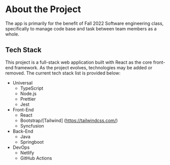 # About the Project

The app is primarily for the benefit of Fall 2022 Software engineering class, specifically to manage code base and task between team members as a whole.

## Tech Stack

This project is a full-stack web application built with React as the core front-end framework.
As the project evolves, technologies may be added or removed.
The current tech stack list is provided below:

- Universal
  - TypeScript
  - Node.js
  - Prettier
  - Jest
- Front-End
  - React
  - Bootstrap/[Tailwind] (https://tailwindcss.com/)
  - Syncfusion
- Back-End
  - Java
  - Springboot
- DevOps
  - Netlify
  - GitHub Actions
